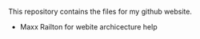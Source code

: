 This repository contains the files for my github website.
- Maxx Railton for webite archicecture help
